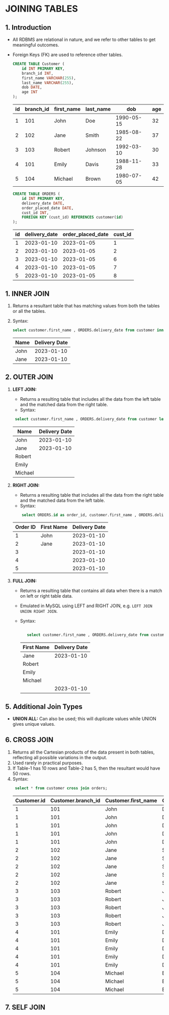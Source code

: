 # JOINING TABLES

## 1. Introduction

- All RDBMS are relational in nature, and we refer to other tables to get meaningful outcomes.
- Foreign Keys (FK) are used to reference other tables.

  ```sql
  CREATE TABLE Customer (
      id INT PRIMARY KEY,
      branch_id INT,
      first_name VARCHAR(255),
      last_name VARCHAR(255),
      dob DATE,
      age INT
  );
  ```
    | id | branch_id | first_name | last_name | dob        | age |
    | -- | --------- | ---------- | --------- | ---------- | --- |
    | 1  | 101       | John       | Doe       | 1990-05-15 | 32  |
    | 2  | 102       | Jane       | Smith     | 1985-08-22 | 37  |
    | 3  | 103       | Robert     | Johnson   | 1992-03-10 | 30  |
    | 4  | 101       | Emily      | Davis     | 1988-11-28 | 33  |
    | 5  | 104       | Michael    | Brown     | 1980-07-05 | 42  |


    ```sql
    CREATE TABLE ORDERS (
        id INT PRIMARY KEY,
        delivery_date DATE,
        order_placed_date DATE,
        cust_id INT,
        FOREIGN KEY (cust_id) REFERENCES customer(id)
    );
    ```

    | id | delivery_date | order_placed_date | cust_id |
    | -- | -------------- | ------------------ | ------- |
    | 1  | 2023-01-10     | 2023-01-05         | 1       |
    | 2  | 2023-01-10     | 2023-01-05         | 2       |
    | 3  | 2023-01-10     | 2023-01-05         | 6       |
    | 4  | 2023-01-10     | 2023-01-05         | 7       |
    | 5  | 2023-01-10     | 2023-01-05         | 8       |


## 1. INNER JOIN

1. Returns a resultant table that has matching values from both the tables or all the tables.
2. Syntax:
   ```sql
   select customer.first_name , ORDERS.delivery_date from customer inner join ORDERS where customer.id=ORDERS.cust_id;
    ```

    |  Name  | Delivery Date |
    |--------|---------------|
    |  John  |  2023-01-10   |
    |  Jane  |  2023-01-10   |



## 2. OUTER JOIN

1. **LEFT JOIN:**

   - Returns a resulting table that includes all the data from the left table and the matched data from the right table.
   - Syntax:
    ```sql
     select customer.first_name , ORDERS.delivery_date from customer left join ORDERS on customer.id=ORDERS.cust_id;
    ```
    |   Name   | Delivery Date |
    |----------|---------------|
    |  John    |  2023-01-10   |
    |  Jane    |  2023-01-10   |
    | Robert   |               |
    |  Emily   |               |
    | Michael  |               |


2. **RIGHT JOIN:**

   - Returns a resulting table that includes all the data from the right table and the matched data from the left table.
   - Syntax:
    ```sql
        select ORDERS.id as order_id, customer.first_name , ORDERS.delivery_date from customer right join ORDERS on customer.id=ORDERS.cust_id;
    ```
     | Order ID | First Name | Delivery Date |
    |----------|------------|---------------|
    |    1     |    John    |  2023-01-10   |
    |    2     |    Jane    |  2023-01-10   |
    |    3     |            |  2023-01-10   |
    |    4     |            |  2023-01-10   |
    |    5     |            |  2023-01-10   |


3. **FULL JOIN:**
   - Returns a resulting table that contains all data when there is a match on left or right table data.
   - Emulated in MySQL using LEFT and RIGHT JOIN, e.g. `LEFT JOIN UNION RIGHT JOIN`.
   - Syntax:
     ```sql
            
        select customer.first_name , ORDERS.delivery_date from customer left join ORDERS on customer.id=ORDERS.cust_id union select  customer.first_name , ORDERS.delivery_date from customer right join ORDERS on customer.id=ORDERS.cust_id;
     ```

        | First Name | Delivery Date |
        | ---------- | -------------- |
        | Jane       | 2023-01-10     |
        | Robert     |                |
        | Emily      |                |
        | Michael    |                |
        |            | 2023-01-10     |

## 5. Additional Join Types

- **UNION ALL:** Can also be used; this will duplicate values while UNION gives unique values.

## 6. CROSS JOIN

1. Returns all the Cartesian products of the data present in both tables, reflecting all possible variations in the output.
2. Used rarely in practical purposes.
3. If Table-1 has 10 rows and Table-2 has 5, then the resultant would have 50 rows.
4. Syntax:
   ```sql
    select * from customer cross join orders;
   ```
    | Customer.id | Customer.branch_id | Customer.first_name | Customer.last_name | Customer.dob   | Customer.age | Orders.id | Orders.delivery_date | Orders.order_placed_date | Orders.cust_id |
    | ------------| ------------------- | -------------------- | ------------------- | ------------- | ------------- | --------- | -------------------- | ------------------------ | -------------- |
    | 1           | 101                 | John                 | Doe                 | 1990-05-15    | 32            | 1         | 2023-01-10            | 2023-01-05               | 1              |
    | 1           | 101                 | John                 | Doe                 | 1990-05-15    | 32            | 2         | 2023-01-10            | 2023-01-05               | 2              |
    | 1           | 101                 | John                 | Doe                 | 1990-05-15    | 32            | 3         | 2023-01-10            | 2023-01-05               | 6              |
    | 1           | 101                 | John                 | Doe                 | 1990-05-15    | 32            | 4         | 2023-01-10            | 2023-01-05               | 7              |
    | 1           | 101                 | John                 | Doe                 | 1990-05-15    | 32            | 5         | 2023-01-10            | 2023-01-05               | 8              |
    | 2           | 102                 | Jane                 | Smith               | 1985-08-22    | 37            | 1         | 2023-01-10            | 2023-01-05               | 1              |
    | 2           | 102                 | Jane                 | Smith               | 1985-08-22    | 37            | 2         | 2023-01-10            | 2023-01-05               | 2              |
    | 2           | 102                 | Jane                 | Smith               | 1985-08-22    | 37            | 3         | 2023-01-10            | 2023-01-05               | 6              |
    | 2           | 102                 | Jane                 | Smith               | 1985-08-22    | 37            | 4         | 2023-01-10            | 2023-01-05               | 7              |
    | 2           | 102                 | Jane                 | Smith               | 1985-08-22    | 37            | 5         | 2023-01-10            | 2023-01-05               | 8              |
    | 3           | 103                 | Robert               | Johnson             | 1992-03-10    | 30            | 1         | 2023-01-10            | 2023-01-05               | 1              |
    | 3           | 103                 | Robert               | Johnson             | 1992-03-10    | 30            | 2         | 2023-01-10            | 2023-01-05               | 2              |
    | 3           | 103                 | Robert               | Johnson             | 1992-03-10    | 30            | 3         | 2023-01-10            | 2023-01-05               | 6              |
    | 3           | 103                 | Robert               | Johnson             | 1992-03-10    | 30            | 4         | 2023-01-10            | 2023-01-05               | 7              |
    | 3           | 103                 | Robert               | Johnson             | 1992-03-10    | 30            | 5         | 2023-01-10            | 2023-01-05               | 8              |
    | 4           | 101                 | Emily                | Davis               | 1988-11-28    | 33            | 1         | 2023-01-10            | 2023-01-05               | 1              |
    | 4           | 101                 | Emily                | Davis               | 1988-11-28    | 33            | 2         | 2023-01-10            | 2023-01-05               | 2              |
    | 4           | 101                 | Emily                | Davis               | 1988-11-28    | 33            | 3         | 2023-01-10            | 2023-01-05               | 6              |
    | 4           | 101                 | Emily                | Davis               | 1988-11-28    | 33            | 4         | 2023-01-10            | 2023-01-05               | 7              |
    | 4           | 101                 | Emily                | Davis               | 1988-11-28    | 33            | 5         | 2023-01-10            | 2023-01-05               | 8              |
    | 5           | 104                 | Michael              | Brown               | 1980-07-05    | 42            | 1         | 2023-01-10            | 2023-01-05               | 1              |
    | 5           | 104                 | Michael              | Brown               | 1980-07-05    | 42            | 2         | 2023-01-10            | 2023-01-05               | 2              |
    | 5           | 104                 | Michael              | Brown               | 1980-


   

## 7. SELF JOIN
